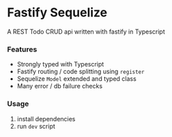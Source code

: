 # Fastify Sequelize

A REST Todo CRUD api written with fastify in Typescript

### Features

- Strongly typed with Typescript
- Fastify routing / code splitting using `register`
- Sequelize `Model` extended and typed class
- Many error / db failure checks

### Usage

1. install dependencies
2. run `dev` script
